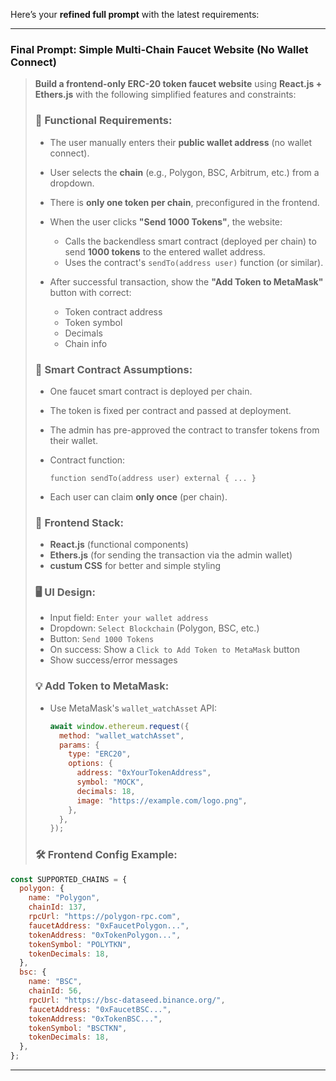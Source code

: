Here’s your **refined full prompt** with the latest requirements:

---

### Final Prompt: Simple Multi-Chain Faucet Website (No Wallet Connect)

> **Build a frontend-only ERC-20 token faucet website** using **React.js + Ethers.js** with the following simplified features and constraints:
>
> ### 🎯 Functional Requirements:
>
> - The user manually enters their **public wallet address** (no wallet connect).
> - User selects the **chain** (e.g., Polygon, BSC, Arbitrum, etc.) from a dropdown.
> - There is **only one token per chain**, preconfigured in the frontend.
> - When the user clicks **"Send 1000 Tokens"**, the website:
>
>   - Calls the backendless smart contract (deployed per chain) to send **1000 tokens** to the entered wallet address.
>   - Uses the contract's `sendTo(address user)` function (or similar).
>
> - After successful transaction, show the **"Add Token to MetaMask"** button with correct:
>
>   - Token contract address
>   - Token symbol
>   - Decimals
>   - Chain info
>
> ### 🧾 Smart Contract Assumptions:
>
> - One faucet smart contract is deployed per chain.
> - The token is fixed per contract and passed at deployment.
> - The admin has pre-approved the contract to transfer tokens from their wallet.
> - Contract function:
>
>   ```solidity
>   function sendTo(address user) external { ... }
>   ```
>
> - Each user can claim **only once** (per chain).
>
> ### 🧱 Frontend Stack:
>
> - **React.js** (functional components)
> - **Ethers.js** (for sending the transaction via the admin wallet)
> - **custum CSS** for better and simple styling
>
> ### 🖥️ UI Design:
>
> - Input field: `Enter your wallet address`
> - Dropdown: `Select Blockchain` (Polygon, BSC, etc.)
> - Button: `Send 1000 Tokens`
> - On success: Show a `Click to Add Token to MetaMask` button
> - Show success/error messages
>
> ### 💡 Add Token to MetaMask:
>
> - Use MetaMask's `wallet_watchAsset` API:
>
>   ```js
>   await window.ethereum.request({
>     method: "wallet_watchAsset",
>     params: {
>       type: "ERC20",
>       options: {
>         address: "0xYourTokenAddress",
>         symbol: "MOCK",
>         decimals: 18,
>         image: "https://example.com/logo.png",
>       },
>     },
>   });
>   ```
>
> ### 🛠️ Frontend Config Example:

```js
const SUPPORTED_CHAINS = {
  polygon: {
    name: "Polygon",
    chainId: 137,
    rpcUrl: "https://polygon-rpc.com",
    faucetAddress: "0xFaucetPolygon...",
    tokenAddress: "0xTokenPolygon...",
    tokenSymbol: "POLYTKN",
    tokenDecimals: 18,
  },
  bsc: {
    name: "BSC",
    chainId: 56,
    rpcUrl: "https://bsc-dataseed.binance.org/",
    faucetAddress: "0xFaucetBSC...",
    tokenAddress: "0xTokenBSC...",
    tokenSymbol: "BSCTKN",
    tokenDecimals: 18,
  },
};
```

---
